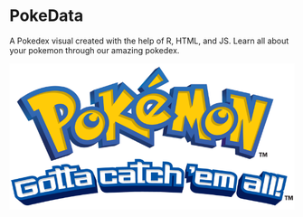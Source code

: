 # PokeData
A Pokedex visual created with the help of R, HTML, and JS. Learn all about your pokemon through our amazing pokedex.

<img src="./assets/imgs/banner.png"/>
